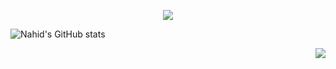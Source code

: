 <p align="center">
  <img src="https://capsule-render.vercel.app/api?type=waving&color=gradient&customColorList=0,2,2,5,30&height=200&section=header&text=Hey%20Everyone\x1cMyself%20Rakibul%20Islam%20Nahid&fontSize=75" />
</p>

![Nahid's GitHub stats](https://github-readme-stats.vercel.app/api?username=RKnahid&theme=transparent_icons=true)

<img align="right" src="https://media.tenor.com/iRB7vrvhPR4AAAAi/data-code.gif&size=100px" align="rifht"/>

<!---
RKNahid/RKNahid is a ✨ special ✨ repository because its `README.md` (this file) appears on your GitHub profile.
You can click the Preview link to take a look at your changes.
--->
